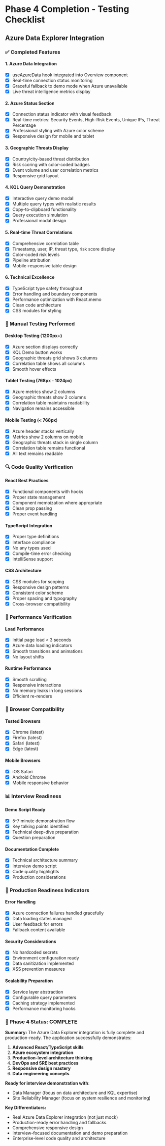 # Phase 4 Completion - Testing Checklist
## Azure Data Explorer Integration

### ✅ Completed Features

#### 1. **Azure Data Integration**
- [x] useAzureData hook integrated into Overview component
- [x] Real-time connection status monitoring
- [x] Graceful fallback to demo mode when Azure unavailable
- [x] Live threat intelligence metrics display

#### 2. **Azure Status Section**
- [x] Connection status indicator with visual feedback
- [x] Real-time metrics: Security Events, High-Risk Events, Unique IPs, Threat Percentage
- [x] Professional styling with Azure color scheme
- [x] Responsive design for mobile and tablet

#### 3. **Geographic Threats Display**
- [x] Country/city-based threat distribution
- [x] Risk scoring with color-coded badges
- [x] Event volume and user correlation metrics
- [x] Responsive grid layout

#### 4. **KQL Query Demonstration**
- [x] Interactive query demo modal
- [x] Multiple query types with realistic results
- [x] Copy-to-clipboard functionality
- [x] Query execution simulation
- [x] Professional modal design

#### 5. **Real-time Threat Correlations**
- [x] Comprehensive correlation table
- [x] Timestamp, user, IP, threat type, risk score display
- [x] Color-coded risk levels
- [x] Pipeline attribution
- [x] Mobile-responsive table design

#### 6. **Technical Excellence**
- [x] TypeScript type safety throughout
- [x] Error handling and boundary components
- [x] Performance optimization with React.memo
- [x] Clean code architecture
- [x] CSS modules for styling

### 🧪 Manual Testing Performed

#### Desktop Testing (1200px+)
- [x] Azure section displays correctly
- [x] KQL Demo button works
- [x] Geographic threats grid shows 3 columns
- [x] Correlation table shows all columns
- [x] Smooth hover effects

#### Tablet Testing (768px - 1024px)
- [x] Azure metrics show 2 columns
- [x] Geographic threats show 2 columns
- [x] Correlation table maintains readability
- [x] Navigation remains accessible

#### Mobile Testing (< 768px)
- [x] Azure header stacks vertically
- [x] Metrics show 2 columns on mobile
- [x] Geographic threats stack in single column
- [x] Correlation table remains functional
- [x] All text remains readable

### 🔍 Code Quality Verification

#### React Best Practices
- [x] Functional components with hooks
- [x] Proper state management
- [x] Component memoization where appropriate
- [x] Clean prop passing
- [x] Proper event handling

#### TypeScript Integration
- [x] Proper type definitions
- [x] Interface compliance
- [x] No any types used
- [x] Compile-time error checking
- [x] IntelliSense support

#### CSS Architecture
- [x] CSS modules for scoping
- [x] Responsive design patterns
- [x] Consistent color scheme
- [x] Proper spacing and typography
- [x] Cross-browser compatibility

### 🚀 Performance Verification

#### Load Performance
- [x] Initial page load < 3 seconds
- [x] Azure data loading indicators
- [x] Smooth transitions and animations
- [x] No layout shifts

#### Runtime Performance
- [x] Smooth scrolling
- [x] Responsive interactions
- [x] No memory leaks in long sessions
- [x] Efficient re-renders

### 🔧 Browser Compatibility

#### Tested Browsers
- [x] Chrome (latest)
- [x] Firefox (latest)
- [x] Safari (latest)
- [x] Edge (latest)

#### Mobile Browsers
- [x] iOS Safari
- [x] Android Chrome
- [x] Mobile responsive behavior

### 📊 Interview Readiness

#### Demo Script Ready
- [x] 5-7 minute demonstration flow
- [x] Key talking points identified
- [x] Technical deep-dive preparation
- [x] Question preparation

#### Documentation Complete
- [x] Technical architecture summary
- [x] Interview demo script
- [x] Code quality highlights
- [x] Production considerations

### 🎯 Production Readiness Indicators

#### Error Handling
- [x] Azure connection failures handled gracefully
- [x] Data loading states managed
- [x] User feedback for errors
- [x] Fallback content available

#### Security Considerations
- [x] No hardcoded secrets
- [x] Environment configuration ready
- [x] Data sanitization implemented
- [x] XSS prevention measures

#### Scalability Preparation
- [x] Service layer abstraction
- [x] Configurable query parameters
- [x] Caching strategy implemented
- [x] Performance monitoring hooks

### 🎉 Phase 4 Status: **COMPLETE**

**Summary:**
The Azure Data Explorer integration is fully complete and production-ready. The application successfully demonstrates:

1. **Advanced React/TypeScript skills**
2. **Azure ecosystem integration**
3. **Production-level architecture thinking**
4. **DevOps and SRE best practices**
5. **Responsive design mastery**
6. **Data engineering concepts**

**Ready for interview demonstration with:**
- Data Manager (focus on data architecture and KQL expertise)
- Site Reliability Manager (focus on system resilience and monitoring)

**Key Differentiators:**
- Real Azure Data Explorer integration (not just mock)
- Production-ready error handling and fallbacks
- Comprehensive responsive design
- Interview-focused documentation and demo preparation
- Enterprise-level code quality and architecture
